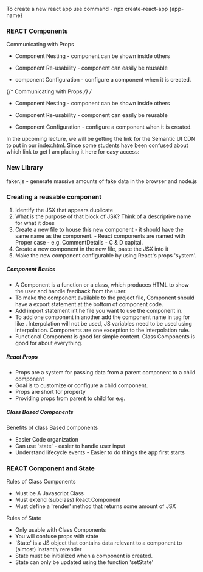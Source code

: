 To create a new react app use command - npx create-react-app {app-name}

### REACT Components

Communicating with Props

- Component Nesting - component can be shown inside others


- Component Re-usability - component can easily be reusable
- component Configuration - configure a component when it is created.

{/*  Communicating with Props */}
/*
- Component Nesting - component can be shown inside others


- Component Re-usability - component can easily be reusable
- Component Configuration - configure a component when it is created.

In the upcoming lecture, we will be getting the link for the Semantic UI CDN to put in our index.html. Since some students have been confused about which link to get I am placing it here for easy access:

<link rel="stylesheet" href="https://cdnjs.cloudflare.com/ajax/libs/semantic-ui/2.4.1/semantic.min.css">

### New Library
faker.js - generate massive amounts of fake data in the browser and node.js

### Creating a reusable component

1. Identify the JSX that appears duplicate
2. What is the purpose of that block of JSK? Think of a descriptive name for what it does
3. Create a new file to house this new component - it should have the same name as the component. - React components are named with Proper case - e.g. CommentDetails - C & D capital.
4. Create a new component in the new file, paste the JSX into it
5. Make the new component configurable by using React's props 'system'.


##### Component Basics
- A Component is a function or a class, which produces HTML to show the user and handle feedback from the user.
- To make the component available to the project file, Component should have a export statement at the bottom of component code.
- Add import statement int he file you want to use the component in.
- To add one component in another add the component name in tag for like <CommentDetail />. Interpolation will not be used, JS variables need to be used using interpolation. Components are one exception to the interpolation rule.
- Functional Component is good for simple content. Class Components is good for about everything.

##### React Props
- Props are a system for passing data from a parent component to a child component
- Goal is to customize or configure a child component.
- Props are short for property
- Providing props from parent to child for e.g. <CommonDetail author = "Sam" />

##### Class Based Components
Benefits of class Based components
- Easier Code organization
- Can use 'state' -  easier to handle user input
- Understand lifecycle events - Easier to do things the app first starts

### REACT Component and State

Rules of Class Components
 - Must be A Javascript Class
 - Must extend (subclass) React.Component
 - Must define a 'render' method that returns some amount of JSX

Rules of State
- Only usable with Class Components
- You will confuse props with state
- 'State' is a JS object that contains data relevant to a component to (almost) instantly rerender
- State must be initialized when a component is created.
- State can only be updated using the function 'setState'

